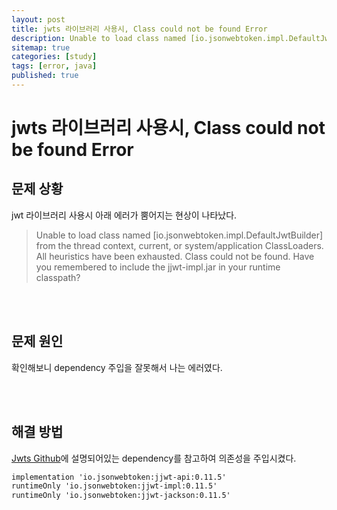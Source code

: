 ```yaml
---
layout: post
title: jwts 라이브러리 사용시, Class could not be found Error
description: Unable to load class named [io.jsonwebtoken.impl.DefaultJwtBuilder] from the thread context, current, or system/application ClassLoaders. All heuristics have been exhausted. Class could not be found. Have you remembered to include the jjwt-impl.jar in your runtime classpath?
sitemap: true
categories: [study]
tags: [error, java]
published: true
---
```

# jwts 라이브러리 사용시, Class could not be found Error

## 문제 상황
jwt 라이브러리 사용시 아래 에러가 뿜어지는 현상이 나타났다. 

> Unable to load class named [io.jsonwebtoken.impl.DefaultJwtBuilder] from the thread context, current, or system/application ClassLoaders. All heuristics have been exhausted. Class could not be found. Have you remembered to include the jjwt-impl.jar in your runtime classpath?

<br>
<br>

## 문제 원인
확인해보니 dependency 주입을 잘못해서 나는 에러였다. 

<br>
<br>

## 해결 방법
[Jwts Github](https://github.com/jwtk/jjwt#install-jdk-gradle)에 설명되어있는 dependency를 참고하여 의존성을 주입시켰다. 
~~~xml
implementation 'io.jsonwebtoken:jjwt-api:0.11.5'
runtimeOnly 'io.jsonwebtoken:jjwt-impl:0.11.5'
runtimeOnly 'io.jsonwebtoken:jjwt-jackson:0.11.5'
~~~

